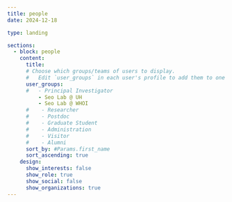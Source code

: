 ```yaml
---
title: people
date: 2024-12-18

type: landing

sections:
  - block: people
    content:
      title: 
      # Choose which groups/teams of users to display.
      #   Edit `user_groups` in each user's profile to add them to one or more of these groups.
      user_groups:
      #   - Principal Investigator
          - Seo Lab @ UH 
          - Seo Lab @ WHOI
      #    - Researcher
      #    - Postdoc
      #    - Graduate Student
      #    - Administration
      #    - Visitor
      #    - Alumni
      sort_by: #Params.first_name
      sort_ascending: true
    design:
      show_interests: false
      show_role: true
      show_social: false
      show_organizations: true
---
```

